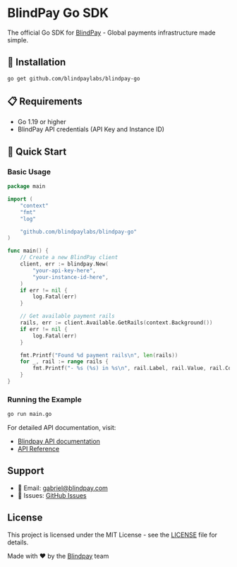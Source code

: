 # BlindPay Go SDK

The official Go SDK for [BlindPay](https://blindpay.com) - Global payments infrastructure made simple.

## 🚀 Installation

```bash
go get github.com/blindpaylabs/blindpay-go
```

## 📋 Requirements

- Go 1.19 or higher
- BlindPay API credentials (API Key and Instance ID)

## 🔧 Quick Start

### Basic Usage

```go
package main

import (
	"context"
	"fmt"
	"log"

	"github.com/blindpaylabs/blindpay-go"
)

func main() {
	// Create a new BlindPay client
	client, err := blindpay.New(
		"your-api-key-here",
		"your-instance-id-here",
	)
	if err != nil {
		log.Fatal(err)
	}

	// Get available payment rails
	rails, err := client.Available.GetRails(context.Background())
	if err != nil {
		log.Fatal(err)
	}

	fmt.Printf("Found %d payment rails\n", len(rails))
	for _, rail := range rails {
		fmt.Printf("- %s (%s) in %s\n", rail.Label, rail.Value, rail.Country)
	}
}
```

### Running the Example

```bash
go run main.go
```

For detailed API documentation, visit:
- [Blindpay API documentation](https://blindpay.com/docs/getting-started/overview)
- [API Reference](https://api.blindpay.com/reference)

## Support

- 📧 Email: [gabriel@blindpay.com](mailto:gabriel@blindpay.com)
- 🐛 Issues: [GitHub Issues](https://github.com/blindpaylabs/blindpay-go/issues)

## License

This project is licensed under the MIT License - see the [LICENSE](LICENSE) file for details.

Made with ❤️ by the [Blindpay](https://blindpay.com) team